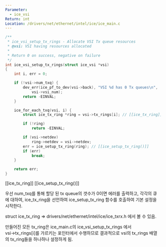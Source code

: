 ```yaml
---
Parameter:
  - ice_vsi
Return: int
Location: /drivers/net/ethernet/intel/ice/ice_main.c
---
```


```c title=ice_vsi_setup_tx_rings()
/**
 * ice_vsi_setup_tx_rings - Allocate VSI Tx queue resources
 * @vsi: VSI having resources allocated
 *
 * Return 0 on success, negative on failure
 */
int ice_vsi_setup_tx_rings(struct ice_vsi *vsi)
{
	int i, err = 0;

	if (!vsi->num_txq) {
		dev_err(ice_pf_to_dev(vsi->back), "VSI %d has 0 Tx queues\n",
			vsi->vsi_num);
		return -EINVAL;
	}

	ice_for_each_txq(vsi, i) {
		struct ice_tx_ring *ring = vsi->tx_rings[i]; // [[ice_tx_ring]]

		if (!ring)
			return -EINVAL;

		if (vsi->netdev)
			ring->netdev = vsi->netdev;
		err = ice_setup_tx_ring(ring); // [[ice_setup_tx_ring()]]
 		if (err)
			break;
	}

	return err;
}
```

[[ice_tx_ring]]
[[ice_setup_tx_ring()]]

우선 num_txq를 통해 할당 된 tx queue의 갯수가 0이면 에러를 출력하고, 각각의 큐에 대하여, ice_tx_ring을 선언하여 ice_setup_tx_ring 함수를 호출하여 기본 설정을 시작한다.

struct ice_tx_ring ⇒ drivers/net/ethernet/intel/ice/ice_txrx.h 에서 볼 수 있음.

만들어진 모든 tx_ring은 ice_main.c의 ice_vsi_setup_tx_rings 에서 vsi→tx_rings[i]를 가르키는 포인터에서 수행하므로 결과적으로 vsi의 tx_rings 배열의 tx_ring들을 하나하나 설정하게 됨.